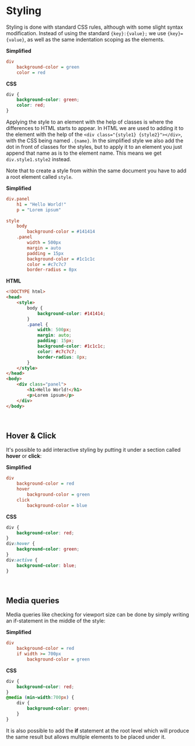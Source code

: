 # Styling
Styling is done with standard CSS rules, although with some slight syntax modification. Instead of using the standard `{key}:{value};` we use `{key}={value}`, as well as the same indentation scoping as the elements.

**Simplified**
```ini
div
	background-color = green
	color = red
```
**CSS**
```CSS
div {
	background-color: green;
	color: red;
}
```
Applying the style to an element with the help of classes is where the differences to HTML starts to appear. In HTML we are used to adding it to the element with the help of the `<div class="{style1} {style2}"></div>`, with the CSS being named `.{name}`. In the simplified style we also add the dot in front of classes for the styles, but to apply it to an element you just append that name as is to the element name. This means we get `div.style1.style2` instead.

Note that to create a style from within the same document you have to add a root element called `style`.

**Simplified**
```ini
div.panel
	h1 = "Hello World!"
	p = "Lorem ipsum"
  
style
	body
		background-color = #141414
	.panel
		width = 500px
		margin = auto
		padding = 15px
		background-color = #1c1c1c
		color = #c7c7c7
		border-radius = 8px
```
**HTML**
```HTML
<!DOCTYPE html>
<head>
	<style>
		body {
			background-color: #141414;
		}
		.panel {
			width: 500px;
			margin: auto;
			padding: 15px;
			background-color: #1c1c1c;
			color: #c7c7c7;
			border-radius: 8px;
		}
	</style>
</head>
<body>
	<div class="panel">
		<h1>Hello World!</h1>
		<p>Lorem ipsum</p>
	</div>
</body>
```

<br>

## Hover & Click
It's possible to add interactive styling by putting it under a section called **hover** or **click**:

**Simplified**
```ini
div
	background-color = red
	hover
		background-color = green
	click
		background-color = blue
```
**CSS**
```CSS
div {
	background-color: red;
}
div:hover {
	background-color: green;
}
div:active {
	background-color: blue;
}
```

<br>

## Media queries
Media queries like checking for viewport size can be done by simply writing an if-statement in the middle of the style:

**Simplified**
```ini
div
	background-color = red
	if width >= 700px
		background-color = green
```
**CSS**
```CSS
div {
	background-color: red;
}
@media (min-width:700px) {
	div {
		background-color: green;
	}
}
```
It is also possible to add the **if** statement at the root level which will produce the same result but allows multiple elements to be placed under it.
